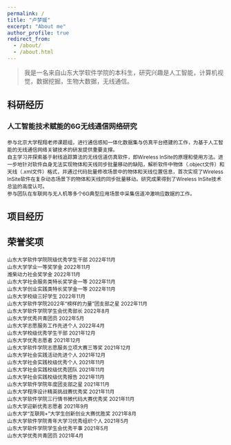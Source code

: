 ```yaml
---
permalink: /
title: "卢梦媛"
excerpt: "About me"
author_profile: true
redirect_from: 
  - /about/
  - /about.html
---
```


> 我是一名来自山东大学软件学院的本科生，研究兴趣是人工智能，计算机视觉，数据挖掘，生物大数据，无线通信。

科研经历
------
### 人工智能技术赋能的6G无线通信网络研究	                                                                                            

<small>参与北京大学程翔老师课题组，进行通信感知一体化数据集与仿真平台搭建的工作，为基于人工智能的无线通信网络关键技术的研发提供重要支撑。</br>
自主学习并探索基于射线追踪算法的无线信道仿真软件，即Wireless InSite的原理和使用方法。进一步地针对软件自身无法实现物体和天线同步批量移动的缺陷，解析软件中物体（.object文件）和天线（.xml文件）格式，并通过代码批量修改场景中的物体和天线位置信息，首次实现了Wireless InSite软件在复杂动态场景下的物体和天线的同步批量移动。研究成果得到了Wireless InSite技术总监的高度认可。<br>
参与团队在车联网与无人机等多个6G典型应用场景中采集信道冲激响应数据的工作。</small>

项目经历
------


荣誉奖项
------
<small>
山东大学软件学院院级优秀学生干部 2022年11月<br/>
山东大学学业一等奖学金 2022年11月<br/>
潍柴动力社会奖学金  2022年11月<br/>
山东大学社会服务类特长奖学金一等 2022年11月<br/>
山东大学创业实践类特长奖学金一等 2022年11月<br/>
山东大学校级三好学生 2022年11月<br/>
山东大学软件学院2022年“榜样的力量”团支部之星 2022年11月<br/>
山东大学软件学院学生会优秀部长 2022年8月<br/>
山东大学优秀共青团员 2022年5月<br/>
山东大学志愿服务工作先进个人 2022年4月<br/>
山东大学校级优秀学生干部  2021年12月<br/>
山东大学优秀志愿者  2021年12月<br/>
山东大学软件学院志愿服务立项大赛三等奖  2021年12月<br/>
山东大学社会实践活动先进个人 2021年12月<br/>
山东大学社会实践校级优秀个人  2021年11月<br/>
山东大学社会实践校级优秀团队  2021年11月<br/>
山东大学社会实践校级优秀报告  2021年11月<br/>
山东大学软件学院年度团支部之星  2021年11月<br/>
山东大学程序设计精英挑战赛优秀奖 2021年11月<br/>
山东大学软件学院三行情书微代码大赛优秀奖  2021年11月<br/>
山东大学迎新优秀志愿者 2021年9月<br/>
山东大学“互联网+”大学生创新创业大赛优胜奖 2021年8月<br/>
山东大学软件学院青年大学习优秀组织个人 2021年5月<br/>
山东大学软件学院学生会优秀干事 2021年5月<br/>
山东大学优秀共青团员  2021年4月<br/>
  </small>


